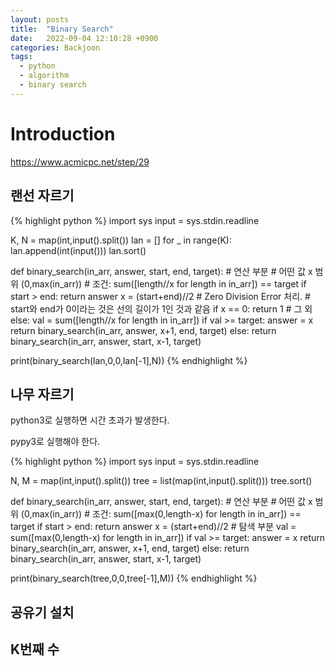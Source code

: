 ```yaml
---
layout: posts
title:  "Binary Search"
date:   2022-09-04 12:10:28 +0900
categories: Backjoon
tags:
  - python
  - algorithm
  - binary search
---
```


# Introduction

https://www.acmicpc.net/step/29

## 랜선 자르기

{% highlight python %}
import sys
input = sys.stdin.readline

K, N = map(int,input().split())
lan = []
for _ in range(K):
    lan.append(int(input()))
lan.sort()

def binary_search(in_arr, answer, start, end, target):
    # 연산 부분
    # 어떤 값 x 범위 (0,max(in_arr))
    # 조건: sum([length//x for length in in_arr]) == target
    if start > end:
        return answer
    x = (start+end)//2
    # Zero Division Error 처리.
    # start와 end가 0이라는 것은 선의 길이가 1인 것과 같음
    if x == 0:
        return 1
    # 그 외
    else:
        val = sum([length//x for length in in_arr])
        if val >= target:
            answer = x
            return binary_search(in_arr, answer, x+1, end, target)
        else:
            return binary_search(in_arr, answer, start, x-1, target)

print(binary_search(lan,0,0,lan[-1],N))
{% endhighlight %}

## 나무 자르기

python3로 실행하면 시간 초과가 발생한다.

pypy3로 실행해야 한다.

{% highlight python %}
import sys
input = sys.stdin.readline

N, M = map(int,input().split())
tree = list(map(int,input().split()))
tree.sort()

def binary_search(in_arr, answer, start, end, target):
    # 연산 부분
    # 어떤 값 x 범위 (0,max(in_arr))
    # 조건: sum([max(0,length-x) for length in in_arr]) == target
    if start > end:
        return answer
    x = (start+end)//2
    # 탐색 부분
    val = sum([max(0,length-x) for length in in_arr])
    if val >= target:
        answer = x
        return binary_search(in_arr, answer, x+1, end, target)
    else:
        return binary_search(in_arr, answer, start, x-1, target)

print(binary_search(tree,0,0,tree[-1],M))
{% endhighlight %}

## 공유기 설치

## K번째 수